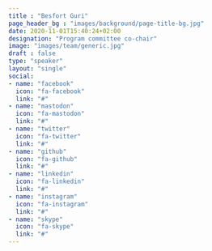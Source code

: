 ```yaml
---
title : "Besfort Guri"
page_header_bg : "images/background/page-title-bg.jpg"
date: 2020-11-01T15:40:24+02:00
designation: "Program committee co-chair"
image: "images/team/generic.jpg"
draft : false
type: "speaker"
layout: "single"
social:
- name: "facebook"
  icon: "fa-facebook"
  link: "#"
- name: "mastodon"
  icon: "fa-mastodon"
  link: "#"
- name: "twitter"
  icon: "fa-twitter"
  link: "#"
- name: "github"
  icon: "fa-github"
  link: "#"
- name: "linkedin"
  icon: "fa-linkedin"
  link: "#"
- name: "instagram"
  icon: "fa-instagram"
  link: "#"
- name: "skype"
  icon: "fa-skype"
  link: "#"
---
```


<add bio text or delete this placeholder>
